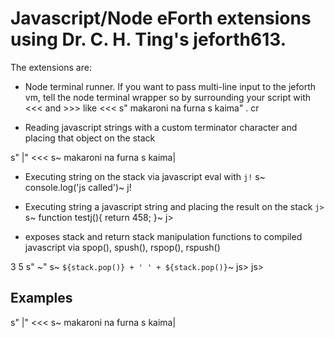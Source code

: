 # Javascript/Node eForth extensions using Dr. C. H. Ting's jeforth613.

The extensions are:
- Node terminal runner. If you want to pass multi-line input to the jeforth vm, tell the node terminal wrapper so by surrounding your script with <<< and >>> like
<<<
s" makaroni na furna s kaima"
. cr
>>>

- Reading javascript strings with a custom terminator character and placing that object on the stack

s" |"
<<<
s~ makaroni
    na furna
      s kaima|
>>>

- Executing string on the stack via javascript eval with `j!`
s~ console.log('js called')~ j!

- Executing string a javascript string and placing the result on the stack `j>`
s~ function testj(){ return 458; }~ j>


- exposes stack and return stack manipulation functions to compiled javascript via spop(), spush(), rspop(), rspush()


3 5 s" ~" s~ `${stack.pop()} + ' ' + ${stack.pop()}`~ js> js>


## Examples

s" |"
<<<
s~ makaroni
    na furna
      s kaima|
>>>
